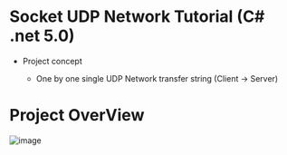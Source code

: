 # Socket UDP Network Tutorial (C# .net 5.0)

* Project concept

  *  One by one single UDP Network transfer string  (Client → Server)

# Project OverView

![image](https://github.com/Wei-Tsung-Lin/CsharpSocketUDP/blob/main/demo.jpg)
